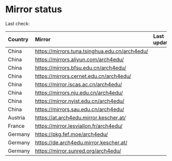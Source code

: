 <script src="./time.js"></script>
# Mirror status
Last check: <script type="text/javascript">localize(1727270963.4073858);</script>

|Country|Mirror|Last update|
|:------|:-----|:----------|
|China|https://mirrors.tuna.tsinghua.edu.cn/arch4edu/|<script type="text/javascript">localize(1727246652);</script>|
|China|https://mirrors.aliyun.com/arch4edu/|<script type="text/javascript">localize(1727246652);</script>|
|China|https://mirrors.bfsu.edu.cn/arch4edu/|<script type="text/javascript">localize(1727246652);</script>|
|China|https://mirrors.cernet.edu.cn/arch4edu/|<script type="text/javascript">localize(1727246652);</script>|
|China|https://mirror.iscas.ac.cn/arch4edu/|<script type="text/javascript">localize(1727246652);</script>|
|China|https://mirrors.nju.edu.cn/arch4edu/|<script type="text/javascript">localize(1727203398);</script>|
|China|https://mirror.nyist.edu.cn/arch4edu/|<script type="text/javascript">localize(1727203398);</script>|
|China|https://mirrors.sau.edu.cn/arch4edu/|<script type="text/javascript">localize(1727246652);</script>|
|Austria|https://at.arch4edu.mirror.kescher.at/|<script type="text/javascript">localize(1727246652);</script>|
|France|https://mirror.lesviallon.fr/arch4edu/|<script type="text/javascript">localize(1727203398);</script>|
|Germany|https://pkg.fef.moe/arch4edu/|<script type="text/javascript">localize(1727246652);</script>|
|Germany|https://de.arch4edu.mirror.kescher.at/|<script type="text/javascript">localize(1727246652);</script>|
|Germany|https://mirror.sunred.org/arch4edu/|<script type="text/javascript">localize(1727246652);</script>|

<script src="./tablefilter/tablefilter.js"></script>
<script src="./table.js"></script>